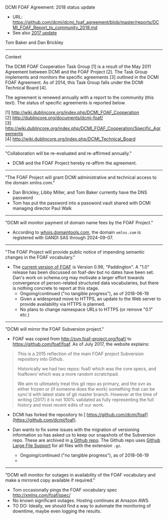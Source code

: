 DCMI FOAF Agreement: 2018 status update

* URL: https://github.com/dcmi/dcmi_foaf_agreement/blob/master/reports/DCMI_FOAF_Report_to_community_2018.md
* See also [2017 update](https://github.com/dcmi/dcmi_foaf_agreement/blob/master/reports/DCMI_FOAF_Report_to_community_2017.md)


Tom Baker and Dan Brickley

----------------------------------------------------------------------
Context 

The DCMI FOAF Cooperation Task Group [1] is a result of the May 2011 Agreement
between DCMI and the FOAF Project [2].  The Task Group implements and monitors
the specific agreements [3] outlined in the DCMI FOAF Agreement. As of 2014, this
Task Group falls under the DCMI Technical Board [4].

The agreement is renewed annually with a report to the community (this text).
The status of specific agreements is reported below.

[1] http://wiki.dublincore.org/index.php/DCMI_FOAF_Cooperation <br>
[2] http://dublincore.org/documents/dcmi-foaf/  <br>
[3] http://wiki.dublincore.org/index.php/DCMI_FOAF_Cooperation/Specific_Agreements <br>
[4] http://wiki.dublincore.org/index.php/DCMI_Technical_Board <br>

----------------------------------------------------------------------
"Collaboration will be re-evaluated and re-affirmed annually."

* DCMI and the FOAF Project hereby re-affirm the agreement.

----------------------------------------------------------------------
"The FOAF Project will grant DCMI administrative and technical access to the domain xmlns.com."

* Dan Brickley, Libby Miller, and Tom Baker currently have the DNS password
* Tom has put the password into a password vault shared with DCMI managing director Paul Walk

----------------------------------------------------------------------
"DCMI will monitor payment of domain name fees by the FOAF Project."

* According to [whois.domaintools.com](http://whois.domaintools.com/xmlns.com),
  the domain `xmlns.com` is registered with GANDI SAS through 2024-09-07.

----------------------------------------------------------------------
"The FOAF Project will provide public notice of impending semantic changes in the FOAF vocabulary."

* The [current version of FOAF](http://xmlns.com/foaf/spec/) is Version 0.99,
  "Paddington". A "1.0" release has been discussed on foaf-dev but no dates
  have been set.  Dan's work on schema.org may motivate a larger effort towards
  convergence of person-related structured data vocabularies, but there is
  nothing concrete to report at this stage.
  * Ongoing/continued ("no tangible progress"), as of 2018-06-19
  * Given a widespread move to HTTPS, an update to the Web server to provide availability via HTTPS is planned.
   * No plans to change namespace URLs to HTTPS (or remove "0.1" etc.)
----------------------------------------------------------------------
"DCMI will mirror the FOAF Subversion project."

* FOAF was copied from http://svn.foaf-project.org/foaf/ to
  https://github.com/foaf/foaf.  As of July 2017, the website explains:

> This is a 2015 reflection of the main FOAF project Subversion repository into
> Github.
>
> Historically we had two repos: foaf/ which was the core specs, and foaftown/
> which was a more random scratchpad.
>
> We aim to ultimately treat this git repo as primary, and the svn as either
> frozen or (if someone does the work) something that can be sync'd with latest
> state of git master branch. However at the time of writing (2017) it is not
> 100% validated as fully representing the full history and most recent edits
> of our work.

* DCMI has forked the repository to
  [ https://github.com/dcmi/foaf](https://github.com/dcmi/foaf).

* Dan wants to fix some issues with the migration of versioning information so
  has asked us to keep our snapshots of the Subversion repo.  These are
  archived in [a Github repo](https://github.com/dcmi/dcmi_foaf_agreement/tree/master/backups).
  The Github repo uses [Github Large File Support](https://git-lfs.github.com)
  for all files with the extension `.gz`.
  * Ongoing/continued ("no tangible progress"), as of 2018-06-19
  * 
----------------------------------------------------------------------
"DCMI will monitor for outages in availability of the FOAF vocabulary and make
a mirrored copy available if required."

* Tom occasionally pings the FOAF vocabulary spec http://xmlns.com/foaf/spec/
 * No known significant outages. Hosting continues at Amazon AWS.
* TO DO: Ideally, we should find a way to automate the monitoring of downtime,
  maybe even logging the results.

